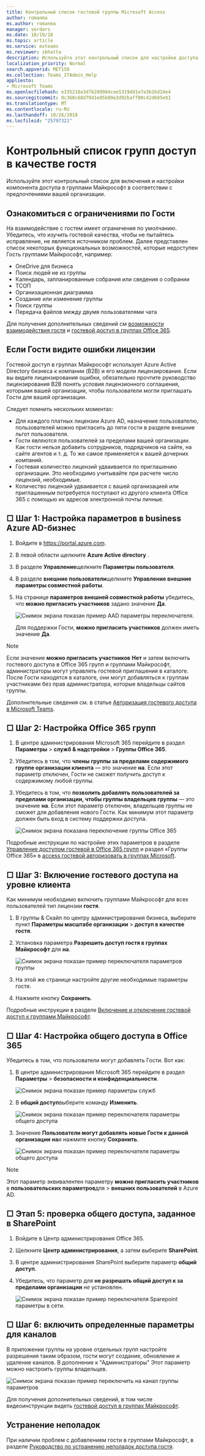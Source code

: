 ```yaml
---
title: Контрольный список гостевой группы Microsoft Access
author: romanma
ms.author: romanma
manager: serdars
ms.date: 10/19/18
ms.topic: article
ms.service: msteams
ms.reviewer: sbhatta
description: Используйте этот контрольный список для настройки доступа гостя в гостевой группы Microsoft Access.
localization_priority: Normal
search.appverid: MET150
ms.collection: Teams_ITAdmin_Help
appliesto:
- Microsoft Teams
ms.openlocfilehash: e335210a3d7b209984cee5319dd1e7e3b1bd24e4
ms.sourcegitcommit: 0c360c68d7841e85b89e3d92baff80c42d685e81
ms.translationtype: MT
ms.contentlocale: ru-RU
ms.lasthandoff: 10/26/2018
ms.locfileid: "25797321"
---
```

<a name="teams-guest-access-checklist"></a>Контрольный список групп доступ в качестве гостя
==========================================

Используйте этот контрольный список для включения и настройки компонента доступа в группами Майкрософт в соответствии с предпочтениями вашей организации.

## <a name="understand-the-limitations-for-guests"></a>Ознакомиться с ограничениями по Гости

На взаимодействие с гостем имеет ограничения по умолчанию. Убедитесь, что изучить гостевой качества, чтобы не пытайтесь исправление, не является источником проблем. Далее представлен список некоторых функциональных возможностей, которые недоступен Гость группами Майкрософт, например:

- OneDrive для бизнеса
- Поиск людей не из группы
- Календарь, запланированные собрания или сведения о собрании
- ТСОП
- Организационная диаграмма
- Создание или изменение группы
- Поиск группы
- Передача файлов между двумя пользователями чата

Для получения дополнительных сведений см [возможности взаимодействия гостя](guest-experience.md) и [гостевой доступ в группах Office 365](https://support.office.com/article/guest-access-in-office-365-groups-bfc7a840-868f-4fd6-a390-f347bf51aff6).

## <a name="if-your-guests-are-seeing-license-errors"></a>Если Гости видите ошибки лицензии

Гостевой доступ в группах Майкрософт использует Azure Active Directory бизнеса к компании (B2B) и его модели лицензирования. Если вы видите лицензирования ошибки, обязательно прочтите руководство лицензирования B2B понять условия лицензионного соглашения, которыми вашей организации, чтобы пользователи могли приглашать Гости для вашей организации.

Следует помнить нескольких моментах:

- Для каждого платных лицензии Azure AD, назначение пользователю, пользователей можно пригласить до пяти гости в разделе внешние льгот пользователя.
- Гости являются пользователей за пределами вашей организации. Как гости нельзя добавить сотрудников, подрядчиков на сайте, на сайте агентов и т. д. То же самое применяется к вашей дочерних компаний.
- Гостевая количество лицензий удваивается по приглашению организации. Это необходимо учитывайте при расчете число лицензий, необходимые.
- Количество лицензий удваивается с вашей организацией или приглашенным потребуется поступают из другого клиента Office 365 с помощью их адресов электронной почты личные.

## <a name="--step-1-configure-settings-in-azure-ad-business-to-business"></a>□ Шаг 1: Настройка параметров в business Azure AD-бизнес

1. Войдите в https://portal.azure.com.
2. В левой области щелкните **Azure Active directory** .
3. В разделе **Управление**щелкните **Параметры пользователя**.
4. В разделе **внешние пользователи**щелкните **Управление внешние параметры совместной работы**.
5. На странице **параметров внешней совместной работы** убедитесь, что **можно пригласить участников** задано значение **Да**.

      ![Снимок экрана показан пример AAD параметры переключателя. ](media/guest-access-checklist-AADSettings1.png)

    Для поддержки Гости, **можно пригласить участников** должен иметь значение **Да**. 
   
> [!NOTE] 
> Если значение **можно пригласить участников** **Нет** и затем включить гостевого доступа в Office 365 групп и группами Майкрософт, администраторы могут управлять гостевой приглашения в каталоге. После Гости находятся в каталоге, они могут добавляться к группам участниками без прав администратора, которые владельцы сайтов группы.

Дополнительные сведения см. в статье [Авторизация гостевого доступа в Microsoft Teams](Teams-dependencies.md).


## <a name="-step-2-configure-office-365-groups"></a>□ Шаг 2: Настройка Office 365 групп

1. В центре администрирования Microsoft 365 перейдите в раздел **Параметры** > **служб & надстройки** > **Группы Office 365**.
2. Убедитесь в том, что **члены группы за пределами содержимого группе организации клиента** — это значение **на**. Если этот параметр отключен, Гости не сможет получить доступ к содержимому любой группы.
3. Убедитесь в том, что **позволить добавлять пользователей за пределами организации, чтобы группы владельцев группы** — это значение **на**. Если этот параметр отключен, владельцев группы не сможет для добавления нового Гости. Как минимум этот параметр должен быть вход в систему поддержки доступа.

     ![Снимок экрана показана переключение группы Office 365](media/guest-access-checklist-office365.png)

Подробные инструкции по настройке этих параметров в разделе [Управление доступом гостевой в Office 365 групп](https://support.office.com/en-us/article/manage-guest-access-in-office-365-groups-9de497a9-2f5c-43d6-ae18-767f2e6fe6e0?appver=MOE150) и раздел «Группы Office 365» в [access гостевой авторизовать в группах Microsoft](Teams-dependencies.md).
 

## <a name="-step-3-enable-guest-access-at-the-tenant-level"></a>□ Шаг 3: Включение гостевого доступа на уровне клиента

Как минимум необходимо включить группами Майкрософт для всех пользователей тип лицензии **гостя**. 

1. В группы & Скайп по центру администрирования бизнеса, выберите пункт **Параметры масштабе организации** > **доступ в качестве гостя**.
2. Установка параметра **Разрешить доступ гостя в группах Майкрософт** для **на**.

    ![Снимок экрана показан пример переключателя параметров группы](media/set-up-guests-image1.png)

3. На этой же странице настройте другие необходимые параметры гостя.
4. Нажмите кнопку **Сохранить**.

Подробные инструкции в разделе [Включение и отключение гостевой доступ к группами Майкрософт](set-up-guests.md).


## <a name="--step-4-configure-sharing-in-office-365"></a>□ Шаг 4: Настройка общего доступа в Office 365 

Убедитесь в том, что пользователи могут добавлять Гости. Вот как:

1. В центре администрирования Microsoft 365 перейдите в раздел **Параметры** > **безопасности и конфиденциальности**.

     ![Снимок экрана показан пример параметры служб](media/guest-access-checklist-Office365Admin_Services_addins.png)

2. В **общий доступ**выберите команду **Изменить**.

     ![Снимок экрана показан пример переключателя параметры общего доступа](media/guest-access-checklist-Office365Admin_Services_addins_Sharing1.png)
 
3. Значение **Пользователи могут добавлять новые Гости к данной организации** **на**и нажмите кнопку **Сохранить**.

     ![Снимок экрана показан пример переключателя параметры общего доступа](media/guest-access-checklist-Office365Admin_Services_addins_Sharing2.png)
 
> [!NOTE]
> Этот параметр эквивалентен параметру **можно пригласить участников** в **пользовательских параметров**для > **внешних пользователей** в Azure AD.  


## <a name="-step-5-verify-sharing-setting-in-sharepoint"></a>□ Этап 5: проверка общего доступа, заданное в SharePoint

1. Войдите в Центр администрирования Office 365.
2. Щелкните **Центр администрирования**, а затем выберите **SharePoint**.
3. В центре администрирования SharePoint выберите параметр **общий доступ**.
4. Убедитесь, что параметр для **не разрешать общий доступ к за пределами организации** *не* установлен.
 
     ![Снимок экрана показан пример переключателя Sparepoint параметры в сети.](media/guest-access-checklist-SPOSettings1.png)


## <a name="-step-6-enable-specific-settings-for-channels"></a>□ Шаг 6: включить определенные параметры для каналов 

В приложении группы на уровне отдельных групп настройте разрешения таким образом, гости могут создание, обновление и удаление каналов. В дополнение к "Администраторы" Этот параметр можно настроить группы владельцев.

![Снимок экрана показан пример переключить на канал группы параметров](media/guest-access-checklist-TeamsSettings2.png)

Для получения дополнительных сведений, в том числе видеоинструкции видеть [гостевой доступ в группах Майкрософт](guest-access.md).


## <a name="troubleshooting"></a>Устранение неполадок

При наличии проблем с добавлением гости в группами Майкрософт, в разделе [Руководство по устранению неполадок доступа гостя](https://techcommunity.microsoft.com/t5/Microsoft-Teams/Guest-Access-Troubleshooting-Guide/td-p/119797).


